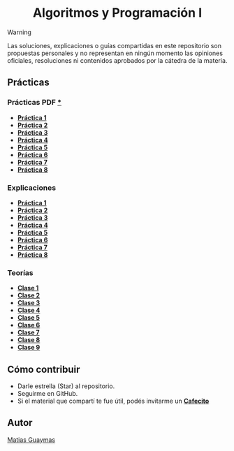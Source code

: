 <h1 align="center"> Algoritmos y Programación I </h1>

> [!WARNING]
> Las soluciones, explicaciones o guías compartidas en este repositorio son propuestas personales y no representan en ningún momento las opiniones oficiales, resoluciones ni contenidos aprobados por la cátedra de la materia.

## Prácticas
### Prácticas PDF [*](https://github.com/MatiasGuaymas/AyP-I/tree/main/Practicas%20PDF)
* [**Práctica 1**](https://github.com/MatiasGuaymas/AyP-I/tree/main/Resoluciones/Practica-1)
* [**Práctica 2**](https://github.com/MatiasGuaymas/AyP-I/tree/main/Resoluciones/Practica-2)
* [**Práctica 3**](https://github.com/MatiasGuaymas/AyP-I/tree/main/Resoluciones/Practica-3)
* [**Práctica 4**](https://github.com/MatiasGuaymas/AyP-I/tree/main/Resoluciones/Practica-4)
* [**Práctica 5**](https://github.com/MatiasGuaymas/AyP-I/tree/main/Resoluciones/Practica-5)
* [**Práctica 6**](https://github.com/MatiasGuaymas/AyP-I/tree/main/Resoluciones/Practica-6)
* [**Práctica 7**](https://github.com/MatiasGuaymas/AyP-I/tree/main/Resoluciones/Practica-7)
* [**Práctica 8**](https://github.com/MatiasGuaymas/AyP-I/tree/main/Resoluciones/Practica-8)

### Explicaciones
* [**Práctica 1**](https://github.com/MatiasGuaymas/AyP-I/tree/main/Explicaciones/Practica%201)
* [**Práctica 2**](https://github.com/MatiasGuaymas/AyP-I/tree/main/Explicaciones/Practica%202) 
* [**Práctica 3**](https://github.com/MatiasGuaymas/AyP-I/tree/main/Explicaciones/Practica%203)
* [**Práctica 4**](https://github.com/MatiasGuaymas/AyP-I/tree/main/Explicaciones/Practica%204)
* [**Práctica 5**](https://github.com/MatiasGuaymas/AyP-I/tree/main/Explicaciones/Practica%205)
* [**Práctica 6**](https://github.com/MatiasGuaymas/AyP-I/tree/main/Explicaciones/Practica%206)
* [**Práctica 7**](https://github.com/MatiasGuaymas/AyP-I/tree/main/Explicaciones/Practica%207)
* [**Práctica 8**](https://github.com/MatiasGuaymas/AyP-I/tree/main/Explicaciones/Practica%208)

### Teorías
* [**Clase 1**](https://github.com/MatiasGuaymas/AyP-I/blob/main/Teorias/01%20-%20Clase%201.pdf)
* [**Clase 2**](https://github.com/MatiasGuaymas/AyP-I/blob/main/Teorias/02%20-%20Clase%202.pdf)
* [**Clase 3**](https://github.com/MatiasGuaymas/AyP-I/blob/main/Teorias/03%20-%20Clase%203.pdf)
* [**Clase 4**](https://github.com/MatiasGuaymas/AyP-I/blob/main/Teorias/04%20-%20Clase%204.pdf)
* [**Clase 5**](https://github.com/MatiasGuaymas/AyP-I/blob/main/Teorias/05%20-%20Clase%205.pdf)
* [**Clase 6**](https://github.com/MatiasGuaymas/AyP-I/blob/main/Teorias/06%20-%20Clase%206.pdf)
* [**Clase 7**](https://github.com/MatiasGuaymas/AyP-I/blob/main/Teorias/07%20-%20Clase%207.pdf)
* [**Clase 8**](https://github.com/MatiasGuaymas/AyP-I/blob/main/Teorias/08%20-%20Clase%208.pdf)
* [**Clase 9**](https://github.com/MatiasGuaymas/AyP-I/blob/main/Teorias/09%20-%20Clase%209.pdf)

## Cómo contribuir
* Darle estrella (Star) al repositorio.
* Seguirme en GitHub.
* Si el material que compartí te fue útil, podés invitarme un **[Cafecito](https://cafecito.app/matiasguaymas)**

## Autor

[Matias Guaymas](https://www.linkedin.com/in/matiasguaymas/)
